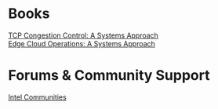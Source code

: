 # Books
[TCP Congestion Control: A Systems Approach](https://tcpcc.systemsapproach.org/)\
[Edge Cloud Operations: A Systems Approach](https://ops.systemsapproach.org/monitor.html)
# Forums & Community Support
[Intel Communities](https://community.intel.com/) 
